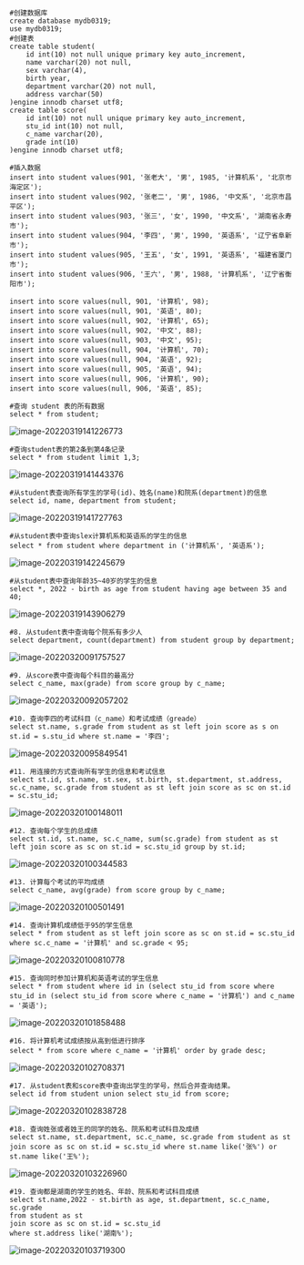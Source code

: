 ```mysql
#创建数据库
create database mydb0319;
use mydb0319;
#创建表
create table student(
    id int(10) not null unique primary key auto_increment,
    name varchar(20) not null,
    sex varchar(4),
    birth year,
    department varchar(20) not null,
    address varchar(50)
)engine innodb charset utf8;
create table score(
    id int(10) not null unique primary key auto_increment,
    stu_id int(10) not null,
    c_name varchar(20),
    grade int(10)
)engine innodb charset utf8;

#插入数据
insert into student values(901, '张老大', '男', 1985, '计算机系', '北京市海定区');
insert into student values(902, '张老二', '男', 1986, '中文系', '北京市昌平区');
insert into student values(903, '张三', '女', 1990, '中文系', '湖南省永寿市');
insert into student values(904, '李四', '男', 1990, '英语系', '辽宁省阜新市');
insert into student values(905, '王五', '女', 1991, '英语系', '福建省厦门市');
insert into student values(906, '王六', '男', 1988, '计算机系', '辽宁省衡阳市');

insert into score values(null, 901, '计算机', 98);
insert into score values(null, 901, '英语', 80);
insert into score values(null, 902, '计算机', 65);
insert into score values(null, 902, '中文', 88);
insert into score values(null, 903, '中文', 95);
insert into score values(null, 904, '计算机', 70);
insert into score values(null, 904, '英语', 92);
insert into score values(null, 905, '英语', 94);
insert into score values(null, 906, '计算机', 90);
insert into score values(null, 906, '英语', 85);
```



```mysql
#查询 student 表的所有数据
select * from student;
```

![image-20220319141226773](https://gitee.com/DongJinWei/picgo-imgs/raw/master/images/image-20220319141226773.png)

```mysql
#查询student表的第2条到第4条记录
select * from student limit 1,3;
```

![image-20220319141443376](https://gitee.com/DongJinWei/picgo-imgs/raw/master/images/image-20220319141443376.png)

```mysql
#从student表查询所有学生的学号(id)、姓名(name)和院系(department)的信息
select id, name, department from student;
```

![image-20220319141727763](https://gitee.com/DongJinWei/picgo-imgs/raw/master/images/image-20220319141727763.png)

```mysql
#从student表中查询slex计算机系和英语系的学生的信息
select * from student where department in ('计算机系', '英语系');
```

![image-20220319142245679](https://gitee.com/DongJinWei/picgo-imgs/raw/master/images/image-20220319142245679.png)

```mysql
#从student表中查询年龄35~40岁的学生的信息
select *, 2022 - birth as age from student having age between 35 and 40;
```

![image-20220319143906279](https://gitee.com/DongJinWei/picgo-imgs/raw/master/images/image-20220319143906279.png)

```mysql
#8. 从student表中查询每个院系有多少人
select department, count(department) from student group by department;
```

![image-20220320091757527](https://gitee.com/DongJinWei/picgo-imgs/raw/master/images/image-20220320091757527.png)

```mysql
#9. 从score表中查询每个科目的最高分
select c_name, max(grade) from score group by c_name;
```

![image-20220320092057202](https://gitee.com/DongJinWei/picgo-imgs/raw/master/images/image-20220320092057202.png)

```mysql
#10. 查询李四的考试科目（c_name）和考试成绩（greade）
select st.name, s.grade from student as st left join score as s on st.id = s.stu_id where st.name = '李四';
```

![image-20220320095849541](https://gitee.com/DongJinWei/picgo-imgs/raw/master/images/image-20220320095849541.png)

```mysql
#11. 用连接的方式查询所有学生的信息和考试信息
select st.id, st.name, st.sex, st.birth, st.department, st.address, sc.c_name, sc.grade from student as st left join score as sc on st.id = sc.stu_id;
```

![image-20220320100148011](https://gitee.com/DongJinWei/picgo-imgs/raw/master/images/image-20220320100148011.png)

```mysql
#12. 查询每个学生的总成绩
select st.id, st.name, sc.c_name, sum(sc.grade) from student as st left join score as sc on st.id = sc.stu_id group by st.id;
```

![image-20220320100344583](https://gitee.com/DongJinWei/picgo-imgs/raw/master/images/image-20220320100344583.png)

```mysql
#13. 计算每个考试的平均成绩
select c_name, avg(grade) from score group by c_name;
```

![image-20220320100501491](https://gitee.com/DongJinWei/picgo-imgs/raw/master/images/image-20220320100501491.png)

```mysql
#14. 查询计算机成绩低于95的学生信息
select * from student as st left join score as sc on st.id = sc.stu_id where sc.c_name = '计算机' and sc.grade < 95;
```

![image-20220320100810778](https://gitee.com/DongJinWei/picgo-imgs/raw/master/images/image-20220320100810778.png)

```mysql
#15. 查询同时参加计算机和英语考试的学生信息
select * from student where id in (select stu_id from score where stu_id in (select stu_id from score where c_name = '计算机') and c_name = '英语');
```

![image-20220320101858488](https://gitee.com/DongJinWei/picgo-imgs/raw/master/images/image-20220320101858488.png)

```mysql
#16. 将计算机考试成绩按从高到低进行排序
select * from score where c_name = '计算机' order by grade desc;
```

![image-20220320102708371](https://gitee.com/DongJinWei/picgo-imgs/raw/master/images/image-20220320102708371.png)

```mysql
#17. 从student表和score表中查询出学生的学号，然后合并查询结果。
select id from student union select stu_id from score;
```

![image-20220320102838728](https://gitee.com/DongJinWei/picgo-imgs/raw/master/images/image-20220320102838728.png)

```mysql
#18. 查询姓张或者姓王的同学的姓名、院系和考试科目及成绩
select st.name, st.department, sc.c_name, sc.grade from student as st
join score as sc on st.id = sc.stu_id where st.name like('张%') or st.name like('王%');
```

![image-20220320103226960](https://gitee.com/DongJinWei/picgo-imgs/raw/master/images/image-20220320103226960.png)

```mysql
#19. 查询都是湖南的学生的姓名、年龄、院系和考试科目成绩
select st.name,2022 - st.birth as age, st.department, sc.c_name, sc.grade
from student as st
join score as sc on st.id = sc.stu_id
where st.address like('湖南%');
```

![image-20220320103719300](https://gitee.com/DongJinWei/picgo-imgs/raw/master/images/image-20220320103719300.png)
